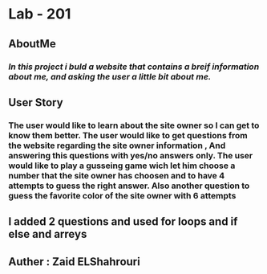 # Lab - 201
## AboutMe

### ***In this project i buld a website that contains a breif information about me, and asking the user a little bit about me.***

## User Story 
### **The user  would like to learn about the site owner so I can get to know them better. The user would like to get questions from the website regarding the site owner information , And answering this questions with yes/no answers only. The user would like to play a gusseing game wich let him choose a number that the site owner has choosen and to have 4 attempts to guess the right answer. Also another question to guess the favorite color of the site owner with 6 attempts**

## I added 2 questions and used for loops and if else and arreys 

## Auther : Zaid ELShahrouri
